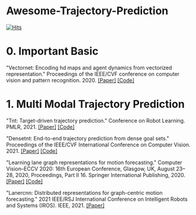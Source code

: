 # Awesome-Trajectory-Prediction

[![Hits](https://hits.seeyoufarm.com/api/count/incr/badge.svg?url=https%3A%2F%2Fgithub.com%2FDeepJaeHoon%2FAwesome-Trajectory-Prediction&count_bg=%2379C83D&title_bg=%234B3447&icon=hyundai.svg&icon_color=%23FFFFFF&title=hits&edge_flat=false)](https://hits.seeyoufarm.com)


# 0. Important Basic
"Vectornet: Encoding hd maps and agent dynamics from vectorized representation." Proceedings of the IEEE/CVF conference on computer vision and pattern recognition. 2020.
[[Paper]](https://openaccess.thecvf.com/content_CVPR_2020/html/Gao_VectorNet_Encoding_HD_Maps_and_Agent_Dynamics_From_Vectorized_Representation_CVPR_2020_paper.html)
[[Code]](https://github.com/Liang-ZX/VectorNet/tree/master)

# 1. Multi Modal Trajectory Prediction
"Tnt: Target-driven trajectory prediction." Conference on Robot Learning. PMLR, 2021.
[[Paper]](https://proceedings.mlr.press/v155/zhao21b)
[[Code]](https://github.com/Henry1iu/TNT-Trajectory-Prediction)

"Densetnt: End-to-end trajectory prediction from dense goal sets." Proceedings of the IEEE/CVF International Conference on Computer Vision. 2021.
[[Paper]](https://openaccess.thecvf.com/content/ICCV2021/html/Gu_DenseTNT_End-to-End_Trajectory_Prediction_From_Dense_Goal_Sets_ICCV_2021_paper.html)
[[Code]](https://github.com/Tsinghua-MARS-Lab/DenseTNT)

"Learning lane graph representations for motion forecasting." Computer Vision–ECCV 2020: 16th European Conference, Glasgow, UK, August 23–28, 2020, Proceedings, Part II 16. Springer International Publishing, 2020.
[[Paper]](https://link.springer.com/chapter/10.1007/978-3-030-58536-5_32)
[[Code]](https://github.com/uber-research/LaneGCN?tab=readme-ov-file)

"Lanercnn: Distributed representations for graph-centric motion forecasting." 2021 IEEE/RSJ International Conference on Intelligent Robots and Systems (IROS). IEEE, 2021.
[[Paper]](https://ieeexplore.ieee.org/abstract/document/9636035)
